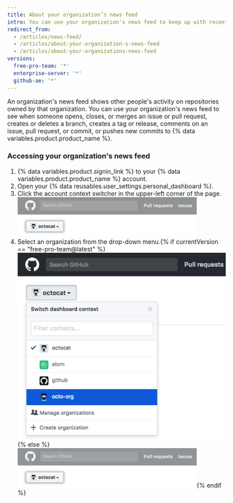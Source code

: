 ```yaml
---
title: About your organization’s news feed
intro: You can use your organization's news feed to keep up with recent activity on repositories owned by that organization.
redirect_from:
  - /articles/news-feed/
  - /articles/about-your-organization-s-news-feed
  - /articles/about-your-organizations-news-feed
versions:
  free-pro-team: '*'
  enterprise-server: '*'
  github-ae: '*'
---
```


An organization's news feed shows other people's activity on repositories owned by that organization. You can use your organization's news feed to see when someone opens, closes, or merges an issue or pull request, creates or deletes a branch, creates a tag or release, comments on an issue, pull request, or commit, or pushes new commits to {% data variables.product.product_name %}.

### Accessing your organization's news feed

1. {% data variables.product.signin_link %} to your {% data variables.product.product_name %} account.
2. Open your {% data reusables.user_settings.personal_dashboard %}.
3. Click the account context switcher in the upper-left corner of the page.
  ![Context switcher button in Enterprise](/assets/images/help/organizations/account_context_switcher.png)
4. Select an organization from the drop-down menu.{% if currentVersion == "free-pro-team@latest" %}
  ![Context switcher menu in dotcom](/assets/images/help/organizations/account-context-switcher-selected-dotcom.png){% else %}
  ![Context switcher menu in Enterprise](/assets/images/help/organizations/account_context_switcher.png){% endif %}
